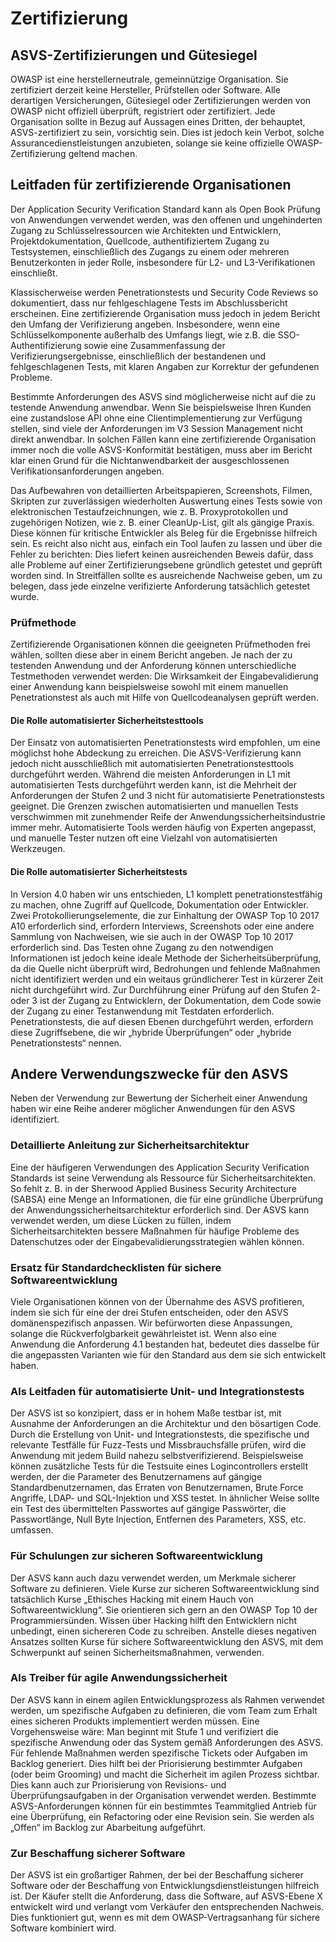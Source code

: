 # Zertifizierung

## ASVS-Zertifizierungen und Gütesiegel

OWASP ist eine herstellerneutrale, gemeinnützige Organisation. Sie zertifiziert derzeit keine Hersteller, Prüfstellen oder Software. Alle derartigen Versicherungen, Gütesiegel oder Zertifizierungen werden von OWASP nicht offiziell überprüft, registriert oder zertifiziert. Jede Organisation sollte in Bezug auf Aussagen eines Dritten, der behauptet, ASVS-zertifiziert zu sein, vorsichtig sein. Dies ist jedoch kein Verbot, solche Assurancedienstleistungen anzubieten, solange sie keine offizielle OWASP-Zertifizierung geltend machen.

## Leitfaden für zertifizierende Organisationen

Der Application Security Verification Standard kann als Open Book Prüfung von Anwendungen verwendet werden, was den offenen und ungehinderten Zugang zu Schlüsselressourcen wie Architekten und Entwicklern, Projektdokumentation, Quellcode, authentifiziertem Zugang zu Testsystemen, einschließlich des Zugangs zu einem oder mehreren Benutzerkonten in jeder Rolle, insbesondere für L2- und L3-Verifikationen einschließt.

Klassischerweise werden Penetrationstests und Security Code Reviews so dokumentiert, dass nur fehlgeschlagene Tests im Abschlussbericht erscheinen. Eine zertifizierende Organisation muss jedoch in jedem Bericht den Umfang der Verifizierung angeben. Insbesondere, wenn eine Schlüsselkomponente außerhalb des Umfangs liegt, wie z.B. die SSO-Authentifizierung sowie eine Zusammenfassung der Verifizierungsergebnisse, einschließlich der bestandenen und fehlgeschlagenen Tests, mit klaren Angaben zur Korrektur der gefundenen Probleme.

Bestimmte Anforderungen des ASVS sind möglicherweise nicht auf die zu testende Anwendung anwendbar. Wenn Sie beispielsweise Ihren Kunden eine zustandslose API ohne eine Clientimplementierung zur Verfügung stellen, sind viele der Anforderungen im V3 Session Management nicht direkt anwendbar. In solchen Fällen kann eine zertifizierende Organisation immer noch die volle ASVS-Konformität bestätigen, muss aber im Bericht klar einen Grund für die Nichtanwendbarkeit der ausgeschlossenen Verifikationsanforderungen angeben.

Das Aufbewahren von detaillierten Arbeitspapieren, Screenshots, Filmen, Skripten zur zuverlässigen wiederholten Auswertung eines Tests sowie von elektronischen Testaufzeichnungen, wie z. B. Proxyprotokollen und zugehörigen Notizen, wie z. B. einer CleanUp-List, gilt als gängige Praxis. Diese können für kritische Entwickler als Beleg für die Ergebnisse hilfreich sein. Es reicht also nicht aus, einfach ein Tool laufen zu lassen und über die Fehler zu berichten: Dies liefert keinen ausreichenden Beweis dafür, dass alle Probleme auf einer Zertifizierungsebene gründlich getestet und geprüft worden sind. In Streitfällen sollte es ausreichende Nachweise geben, um zu belegen, dass jede einzelne verifizierte Anforderung tatsächlich getestet wurde.

### Prüfmethode

Zertifizierende Organisationen können die geeigneten Prüfmethoden frei wählen, sollten diese aber in einem Bericht angeben. Je nach der zu testenden Anwendung und der Anforderung können unterschiedliche Testmethoden verwendet werden: Die Wirksamkeit der Eingabevalidierung einer Anwendung kann beispielsweise sowohl mit einem manuellen Penetrationstest als auch mit Hilfe von Quellcodeanalysen geprüft werden.

#### Die Rolle automatisierter Sicherheitstesttools

Der Einsatz von automatisierten Penetrationstests wird empfohlen, um eine möglichst hohe Abdeckung zu erreichen. Die ASVS-Verifizierung kann jedoch nicht ausschließlich mit automatisierten Penetrationstesttools durchgeführt werden. Während die meisten Anforderungen in L1 mit automatisierten Tests durchgeführt werden kann, ist die Mehrheit der Anforderungen der Stufen 2 und 3 nicht für automatisierte Penetrationstests geeignet. Die Grenzen zwischen automatisierten und manuellen Tests verschwimmen mit zunehmender Reife der Anwendungssicherheitsindustrie immer mehr. Automatisierte Tools werden häufig von Experten angepasst, und manuelle Tester nutzen oft eine Vielzahl von automatisierten Werkzeugen.

#### Die Rolle automatisierter Sicherheitstests 

In Version 4.0 haben wir uns entschieden, L1 komplett penetrationstestfähig zu machen, ohne Zugriff auf Quellcode, Dokumentation oder Entwickler. Zwei Protokollierungselemente, die zur Einhaltung der OWASP Top 10 2017 A10 erforderlich sind, erfordern Interviews, Screenshots oder eine andere Sammlung von Nachweisen, wie sie auch in der OWASP Top 10 2017 erforderlich sind. Das Testen ohne Zugang zu den notwendigen Informationen ist jedoch keine ideale Methode der Sicherheitsüberprüfung, da die Quelle nicht überprüft wird, Bedrohungen und fehlende Maßnahmen nicht identifiziert werden und ein weitaus gründlicherer Test in kürzerer Zeit nicht durchgeführt wird. Zur Durchführung einer Prüfung auf den Stufen 2- oder 3 ist der Zugang zu Entwicklern, der Dokumentation, dem Code sowie der Zugang zu einer Testanwendung mit Testdaten erforderlich. Penetrationstests, die auf diesen Ebenen durchgeführt werden, erfordern diese Zugriffsebene, die wir „hybride Überprüfungen“ oder „hybride Penetrationstests“ nennen.

## Andere Verwendungszwecke für den ASVS

Neben der Verwendung zur Bewertung der Sicherheit einer Anwendung haben wir eine Reihe anderer möglicher Anwendungen für den ASVS identifiziert.

### Detaillierte Anleitung zur Sicherheitsarchitektur

Eine der häufigeren Verwendungen des Application Security Verification Standards ist seine Verwendung als Ressource für Sicherheitsarchitekten. So fehlt z. B. in der Sherwood Applied Business Security Architecture (SABSA) eine Menge an Informationen, die für eine gründliche Überprüfung der Anwendungssicherheitsarchitektur erforderlich sind. Der ASVS kann verwendet werden, um diese Lücken zu füllen, indem Sicherheitsarchitekten bessere Maßnahmen für häufige Probleme des Datenschutzes oder der Eingabevalidierungsstrategien wählen können.

### Ersatz für Standardchecklisten für sichere Softwareentwicklung

Viele Organisationen können von der Übernahme des ASVS profitieren, indem sie sich für eine der drei Stufen entscheiden, oder den ASVS domänenspezifisch anpassen. Wir befürworten diese Anpassungen, solange die Rückverfolgbarkeit gewährleistet ist. Wenn also eine Anwendung die Anforderung 4.1 bestanden hat, bedeutet dies dasselbe für die angepassten Varianten wie für den Standard aus dem sie sich entwickelt haben.

### Als Leitfaden für automatisierte Unit- und Integrationstests

Der ASVS ist so konzipiert, dass er in hohem Maße testbar ist, mit Ausnahme der Anforderungen an die Architektur und den bösartigen Code. Durch die Erstellung von Unit- und Integrationstests, die spezifische und relevante Testfälle für Fuzz-Tests und Missbrauchsfälle prüfen, wird die Anwendung mit jedem Build nahezu selbstverifizierend. Beispielsweise können zusätzliche Tests für die Testsuite eines Logincontrollers erstellt werden, der die Parameter des Benutzernamens auf gängige Standardbenutzernamen, das Erraten von Benutzernamen, Brute Force Angriffe, LDAP- und SQL-Injektion und XSS testet. In ähnlicher Weise sollte ein Test des übermittelten Passwortes auf gängige Passwörter, die Passwortlänge, Null Byte Injection, Entfernen des Parameters, XSS, etc. umfassen.

### Für Schulungen zur sicheren Softwareentwicklung

Der ASVS kann auch dazu verwendet werden, um Merkmale sicherer Software zu definieren. Viele Kurse zur sicheren Softwareentwicklung sind tatsächlich Kurse „Ethisches Hacking mit einem Hauch von Softwareentwicklung“. Sie orientieren sich gern an den OWASP Top 10 der Programmiersünden. Wissen über Hacking hilft den Entwicklern nicht unbedingt, einen sichereren Code zu schreiben. Anstelle dieses negativen Ansatzes sollten Kurse für sichere Softwareentwicklung den ASVS, mit dem Schwerpunkt auf seinen Sicherheitsmaßnahmen, verwenden.

### Als Treiber für agile Anwendungssicherheit

Der ASVS kann in einem agilen Entwicklungsprozess als Rahmen verwendet werden, um spezifische Aufgaben zu definieren, die vom Team zum Erhalt eines sicheren Produkts implementiert werden müssen. Eine Vorgehensweise wäre: Man beginnt mit Stufe 1 und verifiziert die spezifische Anwendung oder das System gemäß Anforderungen des ASVS. Für fehlende Maßnahmen werden spezifische Tickets oder Aufgaben im Backlog generiert. Dies hilft bei der Priorisierung bestimmter Aufgaben (oder beim Grooming) und macht die Sicherheit im agilen Prozess sichtbar. Dies kann auch zur Priorisierung von Revisions- und Überprüfungsaufgaben in der Organisation verwendet werden. Bestimmte ASVS-Anforderungen können für ein bestimmtes Teammitglied Antrieb für eine Überprüfung, ein Refactoring oder eine Revision sein. Sie werden als „Offen“ im Backlog zur Abarbeitung aufgeführt.

### Zur Beschaffung sicherer Software

Der ASVS ist ein großartiger Rahmen, der bei der Beschaffung sicherer Software oder der Beschaffung von Entwicklungsdienstleistungen hilfreich ist. Der Käufer stellt die Anforderung, dass die Software, auf ASVS-Ebene X entwickelt wird und verlangt vom Verkäufer den entsprechenden Nachweis. Dies funktioniert gut, wenn es mit dem OWASP-Vertragsanhang für sichere Software kombiniert wird.
